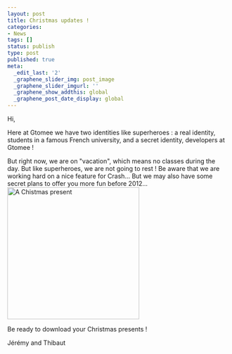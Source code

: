 ```yaml
---
layout: post
title: Christmas updates !
categories:
- News
tags: []
status: publish
type: post
published: true
meta:
  _edit_last: '2'
  _graphene_slider_img: post_image
  _graphene_slider_imgurl: ''
  _graphene_show_addthis: global
  _graphene_post_date_display: global
---
```

Hi,

Here at Gtomee we have two identities like superheroes : a real identity, students in a famous French university, and a secret identity, developers at Gtomee !

But right now, we are on "vacation", which means no classes during the day. But like superheroes, we are not going to rest ! Be aware that we are working hard on a nice feature for Crash... But we may also have some secret plans to offer you more fun before 2012...<a href="http://gtomee.com/wp-content/uploads/2011/12/christmas-present.jpg"><img class="aligncenter size-medium wp-image-94" title="christmas-present" src="http://gtomee.com/wp-content/uploads/2011/12/christmas-present-300x300.jpg" alt="A Chistmas present" width="300" height="300" /></a>

Be ready to download your Christmas presents !

Jérémy and Thibaut
